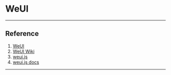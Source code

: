 # WeUI

---
## Reference
1. [WeUI](https://weui.io)
2. [WeUI Wiki](https://github.com/Tencent/weui/wiki)
3. [weui.js](https://weui.io/weui.js/)
4. [weui.js docs](https://github.com/Tencent/weui.js/blob/master/docs/README.md)
---